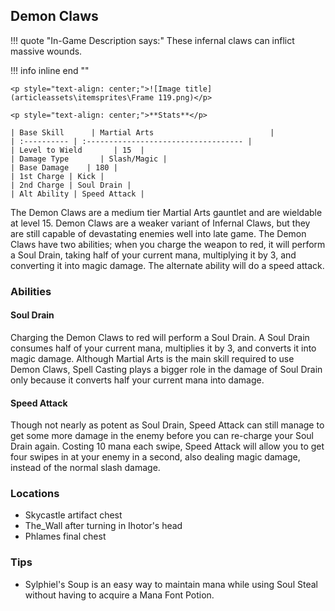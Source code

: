 ## Demon Claws

!!! quote "In-Game Description says:"
    These infernal claws can inflict massive wounds.

!!! info inline end ""

    <p style="text-align: center;">![Image title](articleassets\itemsprites\Frame 119.png)</p>

    <p style="text-align: center;">**Stats**</p>

    | Base Skill      | Martial Arts                          |
    | :---------- | :----------------------------------- |
    | Level to Wield       | 15  |
    | Damage Type       | Slash/Magic |
    | Base Damage    | 180 |
    | 1st Charge | Kick |
    | 2nd Charge | Soul Drain |
    | Alt Ability | Speed Attack |



The Demon Claws are a medium tier Martial Arts gauntlet and are wieldable at level 15. Demon Claws are a weaker variant of Infernal Claws, but they are still capable of devastating enemies well into late game. The Demon Claws have two abilities; when you charge the weapon to red, it will perform a Soul Drain, taking half of your current mana, multiplying it by 3, and converting it into magic damage. The alternate ability will do a speed attack.

### Abilities

#### Soul Drain

Charging the Demon Claws to red will perform a Soul Drain. A Soul Drain consumes half of your current mana, multiplies it by 3, and converts it into magic damage. Although Martial Arts is the main skill required to use Demon Claws, Spell Casting plays a bigger role in the damage of Soul Drain only because it converts half your current mana into damage.

#### Speed Attack

Though not nearly as potent as Soul Drain, Speed Attack can still manage to get some more damage in the enemy before you can re-charge your Soul Drain again. Costing 10 mana each swipe, Speed Attack will allow you to get four swipes in at your enemy in a second, also dealing magic damage, instead of the normal slash damage.

### Locations

* Skycastle artifact chest
* The_Wall after turning in Ihotor's head
* Phlames final chest

### Tips

* Sylphiel's Soup is an easy way to maintain mana while using Soul Steal without having to acquire a Mana Font Potion.
